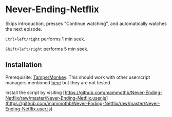 # Never-Ending-Netflix
Skips introduction, presses "Continue watching", and automatically watches the next episode.

`Ctrl+left/right` performs 1 min seek.

`Shift+left/right` performs 5 min seek.

## Installation
Prerequisite: [TamperMonkey](https://tampermonkey.net/). This should work with other userscript managers mentioned [here](https://greasyfork.org/en) but they are not tested.

Install the script by visiting [https://github.com/mammothb/Never-Ending-Netflix/raw/master/Never-Ending-Netflix.user.js](https://github.com/mammothb/Never-Ending-Netflix/raw/master/Never-Ending-Netflix.user.js)
